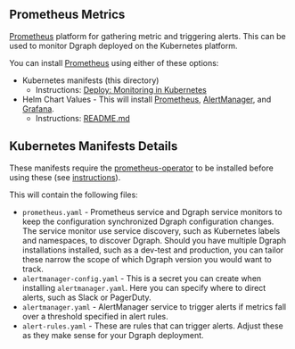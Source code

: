 ## Prometheus Metrics

[Prometheus](https://prometheus.io/) platform for gathering metric and triggering alerts.  This can be used to monitor Dgraph deployed on the Kubernetes platform.

You can install [Prometheus](https://prometheus.io/) using either of these options:

* Kubernetes manifests (this directory)
  * Instructions: [Deploy: Monitoring in Kubernetes](https://dgraph.io/docs/deploy/#monitoring-in-kubernetes)
* Helm Chart Values - This will install [Prometheus](https://prometheus.io/), [AlertManager](https://prometheus.io/docs/alerting/latest/alertmanager/), and [Grafana](https://grafana.com/).
  * Instructions: [README.md](chart-values/README.md)
  
## Kubernetes Manifests Details

These manifests require the [prometheus-operator](https://coreos.com/blog/the-prometheus-operator.html) to be installed before using these (see [instructions](https://dgraph.io/docs/deploy/#monitoring-in-kubernetes)).

This will contain the following files:

* `prometheus.yaml` - Prometheus service and Dgraph service monitors to keep the configuration synchronized Dgraph configuration changes.  The service monitor use service discovery, such as Kubernetes labels and namespaces, to discover Dgraph.  Should you have multiple Dgraph installations installed, such as a dev-test and production, you can tailor these narrow the scope of which Dgraph version you would want to track.
* `alertmanager-config.yaml` - This is a secret you can create when installing `alertmanager.yaml`.  Here you can specify where to direct alerts, such as Slack or PagerDuty.
* `alertmanager.yaml` - AlertManager service to trigger alerts if metrics fall over a threshold specified in alert rules.
* `alert-rules.yaml` - These are rules that can trigger alerts. Adjust these as they make sense for your Dgraph deployment.

